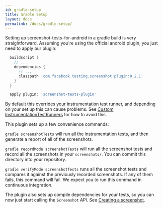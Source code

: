 ```yaml
---
id: gradle-setup
title: Gradle Setup
layout: docs
permalink: /docs/gradle-setup/
---
```


Setting up screenshot-tests-for-android in a gradle build is very straightforward. Assuming you're using the official android plugin, you just need to apply our plugin:

```groovy
  buildscript {
    // ...
    dependencies {
      // ...
      classpath 'com.facebook.testing.screenshot:plugin:0.2.1'
    }
  }

  apply plugin: 'screenshot-tests-plugin'
```

By default this overrides your instrumentation test runner, and depending on your set up this can cause problems. See [Custom InstrumentationTestRunners](docs/custom-instrumentation-test-runners/) for how to avoid this.

This plugin sets up a few convenience commands:

`gradle screenshotTests` will run all the instrumentation tests, and then generate a report of all of the screenshots.

`gradle recordMode screenshotTests` will run all the screenshot tests and record all the screenshots in your `screenshots/`. You can commit this directory into your repository.

`gradle verifyMode screenshotTests` runs all the screenshot tests and compares it against the previously recorded screenshots. If any of them fails, this command will fail. We expect you to run this command in continuous integration.

The plugin also sets up compile dependencies for your tests, so you can now just start calling the `Screenshot` API. See [Creating a screenshot](docs/creating-a-screenshot/).
